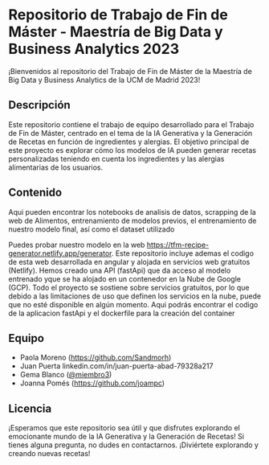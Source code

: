 # Repositorio de Trabajo de Fin de Máster - Maestría de Big Data y Business Analytics 2023

¡Bienvenidos al repositorio del Trabajo de Fin de Máster de la Maestría de Big Data y Business Analytics de la UCM de Madrid 2023!

## Descripción

Este repositorio contiene el trabajo de equipo desarrollado para el Trabajo de Fin de Máster, centrado en el tema de la IA Generativa y la Generación de Recetas en función de ingredientes y alergias. El objetivo principal de este proyecto es explorar cómo los modelos de IA pueden generar recetas personalizadas teniendo en cuenta los ingredientes y las alergias alimentarias de los usuarios.


## Contenido
Aqui pueden encontrar los notebooks de analisis de datos, scrapping de la web de Alimentos, entrenamiento de modelos previos, el entrenamiento de nuestro modelo final, así como el dataset  utilizado

Puedes probar nuestro modelo en la web https://tfm-recipe-generator.netlify.app/generator. Este repositorio incluye ademas  el codigo de esta web desarrollada en angular y  alojada en servicios web gratuitos (Netlify). Hemos creado una API (fastApi) que da acceso al modelo entrenado yque se ha alojado en un contenedor  en la Nube de Google (GCP). Todo el proyecto se sostiene sobre servicios gratuitos, por lo que debido a las limitaciones de uso que definen los servicios en la nube, puede que no esté disponible en algún momento.
Aqui podrás encontrar el codigo de la aplicacion fastApi y el dockerfile para la creación del container



## Equipo

- Paola Moreno (https://github.com/Sandmorh)
- Juan Puerta linkedin.com/in/juan-puerta-abad-79328a217
- Gema Blanco ([@miembro3](https://github.com/miembro3))
- Joanna Pomés (https://github.com/joampc)

## Licencia


¡Esperamos que este repositorio sea útil y que disfrutes explorando el emocionante mundo de la IA Generativa y la Generación de Recetas! Si tienes alguna pregunta, no dudes en contactarnos. ¡Diviértete explorando y creando nuevas recetas!

